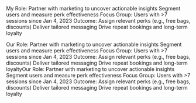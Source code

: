 My Role:
Partner with marketing to uncover actionable insights
Segment users and measure perk effectiveness
Focus Group:
Users with >7 sessions since Jan 4, 2023
Outcome:
Assign relevant perks (e.g., free bags, discounts)
Deliver tailored messaging
Drive repeat bookings and long-term loyalty

Our Role:
Partner with marketing to uncover actionable insights
Segment users and measure perk effectiveness
Focus Group:
Users with >7 sessions since Jan 4, 2023
Outcome:
Assign relevant perks (e.g., free bags, discounts)
Deliver tailored messaging
Drive repeat bookings and long-term loyaltyOur Role:
Partner with marketing to uncover actionable insights
Segment users and measure perk effectiveness
Focus Group:
Users with >7 sessions since Jan 4, 2023
Outcome:
Assign relevant perks (e.g., free bags, discounts)
Deliver tailored messaging
Drive repeat bookings and long-term loyalty



